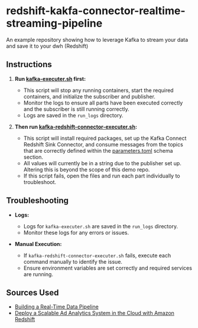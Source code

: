 # redshift-kakfa-connector-realtime-streaming-pipeline
An example repository showing how to leverage Kafka to stream your data and save it to your dwh (Redshift)

## Instructions

1. **Run [kafka-executer.sh](kafka-executer.sh) first:** 
   - This script will stop any running containers, start the required containers, and initialize the subscriber and publisher.
   - Monitor the logs to ensure all parts have been executed correctly and the subscriber is still running correctly.
   - Logs are saved in the `run_logs` directory.

2. **Then run [kafka-redshift-connector-executer.sh](kafka-redshift-connector-executer.sh):**
   - This script will install required packages, set up the Kafka Connect Redshift Sink Connector, and consume messages from the topics that are correctly defined within the [parameters.toml](parameters.toml) schema section.
   - All values will currently be in a string due to the publisher set up. Altering this is beyond the scope of this demo repo.
   - If this script fails, open the files and run each part individually to troubleshoot.

## Troubleshooting

- **Logs:**
  - Logs for `kafka-executer.sh` are saved in the `run_logs` directory.
  - Monitor these logs for any errors or issues.
  
- **Manual Execution:**
  - If `kafka-redshift-connector-executer.sh` fails, execute each command manually to identify the issue.
  - Ensure environment variables are set correctly and required services are running.

## Sources Used

- [Building a Real-Time Data Pipeline](https://medium.com/@nydas/building-a-real-time-data-pipeline-5eff6c6d8a3c)
- [Deploy a Scalable Ad Analytics System in the Cloud with Amazon Redshift](https://redpanda-data.medium.com/deploy-a-scalable-ad-analytics-system-in-the-cloud-with-amazon-redshift-fbbfe9df290c)
